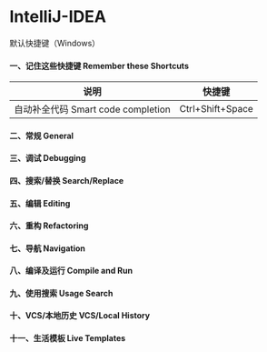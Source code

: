 # IntelliJ-IDEA
默认快捷键（Windows）<br>

#### 一、记住这些快捷键 Remember these Shortcuts<br>
|说明|快捷键|
|----|-----|
|<font>自动补全代码 Smart code completion</font>|<font size="3">Ctrl+Shift+Space</font>|

#### 二、常规 General<br>

#### 三、调试 Debugging<br>

#### 四、搜索/替换 Search/Replace<br>

#### 五、编辑 Editing<br>

#### 六、重构 Refactoring<br>

#### 七、导航 Navigation<br>

#### 八、编译及运行 Compile and Run<br>

#### 九、使用搜索 Usage Search<br>

#### 十、VCS/本地历史 VCS/Local History<br>

#### 十一、生活模板 Live Templates<br>
